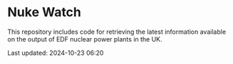 # Nuke Watch

This repository includes code for retrieving the latest information available on the output of EDF nuclear power plants in the UK.

Last updated: 2024-10-23 06:20